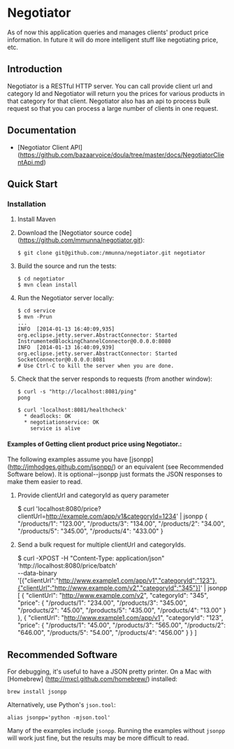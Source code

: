 Negotiator
======

As of now this application queries and manages clients' product price information.
In future it will do more intelligent stuff like negotiating price, etc.

Introduction
------------

Negotiator is a RESTful HTTP server. You can call provide client url and category Id and Negotiator will return you the prices for various products in that category for that client.
Negotiator also has an api to process bulk request so that you can process a large number of clients in one request.

Documentation
-------------
* [Negotiator Client API] (https://github.com/bazaarvoice/doula/tree/master/docs/NegotiatorClientApi.md)

Quick Start
-----------

### Installation

1.  Install Maven

2.  Download the [Negotiator source code] (https://github.com/mmunna/negotiator.git):

        $ git clone git@github.com:/mmunna/negotiator.git negotiator

3.  Build the source and run the tests:

        $ cd negotiator
        $ mvn clean install

4.  Run the Negotiator server locally:

        $ cd service
        $ mvn -Prun
        ...
        INFO  [2014-01-13 16:40:09,935] org.eclipse.jetty.server.AbstractConnector: Started InstrumentedBlockingChannelConnector@0.0.0.0:8080
        INFO  [2014-01-13 16:40:09,939] org.eclipse.jetty.server.AbstractConnector: Started SocketConnector@0.0.0.0:8081
        # Use Ctrl-C to kill the server when you are done.

7.  Check that the server responds to requests (from another window):

        $ curl -s "http://localhost:8081/ping"
        pong

        $ curl 'localhost:8081/healthcheck'
          * deadlocks: OK
          * negotiationservice: OK
            service is alive


#### Examples of Getting client product price using Negotiator.:

The following examples assume you have [jsonpp] (http://jmhodges.github.com/jsonpp/) or an equivalent (see Recommended
Software below).  It is optional--jsonpp just formats the JSON responses to make them easier to read.

1. Provide clientUrl and categoryId as query parameter

   $ curl 'localhost:8080/price?clientUrl=http://example.com/app/v1&categoryId=1234' | jsonpp
   {
     "/products/1": "123.00",
     "/products/3": "134.00",
     "/products/2": "34.00",
     "/products/5": "345.00",
     "/products/4": "433.00"
   }

2. Send a bulk request for multiple clientUrl and categoryIds.

   $ curl -XPOST -H "Content-Type: application/json" 'http://localhost:8080/price/batch' \
     --data-binary '[{"clientUrl":"http://www.example1.com/app/v1","categoryId":"123"},{"clientUrl":"http://www.example.com/v2","categoryId":"345"}]' | jsonpp
   [
     {
       "clientUrl": "http://www.example.com/v2",
       "categoryId": "345",
       "price": {
         "/products/1": "234.00",
         "/products/3": "345.00",
         "/products/2": "45.00",
         "/products/5": "435.00",
         "/products/4": "13.00"
       }
     },
     {
       "clientUrl": "http://www.example1.com/app/v1",
       "categoryId": "123",
       "price": {
         "/products/1": "45.00",
         "/products/3": "565.00",
         "/products/2": "646.00",
         "/products/5": "54.00",
         "/products/4": "456.00"
       }
     }
   ]


Recommended Software
--------------------

For debugging, it's useful to have a JSON pretty printer.  On a Mac with [Homebrew] (http://mxcl.github.com/homebrew/)
installed:

    brew install jsonpp

Alternatively, use Python's `json.tool`:

    alias jsonpp='python -mjson.tool'

Many of the examples include `jsonpp`.  Running the examples without `jsonpp` will work just fine, but the results may
be more difficult to read.

